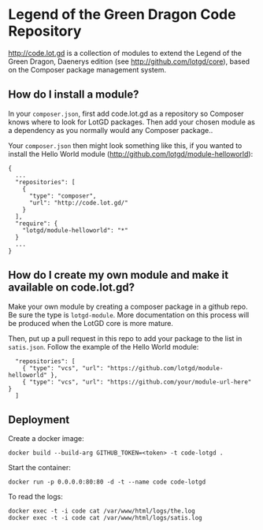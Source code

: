 # Legend of the Green Dragon Code Repository

http://code.lot.gd is a collection of modules to extend the
Legend of the Green Dragon, Daenerys edition (see http://github.com/lotgd/core),
based on the Composer package management system.

## How do I install a module?

In your `composer.json`, first add code.lot.gd as a repository so Composer knows
where to look for LotGD packages. Then add your chosen module as a dependency as
you normally would any Composer package..

Your `composer.json` then might look something like this, if you wanted to
install the Hello World module (http://github.com/lotgd/module-helloworld):

```
{
  ...
  "repositories": [
    {
      "type": "composer",
      "url": "http://code.lot.gd/"
    }
  ],
  "require": {
    "lotgd/module-helloworld": "*"
  }
  ...
}
```

## How do I create my own module and make it available on code.lot.gd?

Make your own module by creating a composer package in a github repo. Be sure the
type is `lotgd-module`. More documentation on this process will be produced when the
LotGD core is more mature.

Then, put up a pull request in this repo to add your package to the list in `satis.json`.
Follow the example of the Hello World module:

```
  "repositories": [
    { "type": "vcs", "url": "https://github.com/lotgd/module-helloworld" },
    { "type": "vcs", "url": "https://github.com/your/module-url-here" }
  ]
```

## Deployment

Create a docker image:
```
docker build --build-arg GITHUB_TOKEN=<token> -t code-lotgd .
```

Start the container:
```
docker run -p 0.0.0.0:80:80 -d -t --name code code-lotgd
```

To read the logs:
```
docker exec -t -i code cat /var/www/html/logs/the.log
docker exec -t -i code cat /var/www/html/logs/satis.log
```
